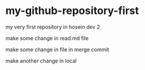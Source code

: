 # my-github-repository-first
my very first repository in hosein dev 2

make some change in read.md file

make some change in file in merge commit

make another change in local